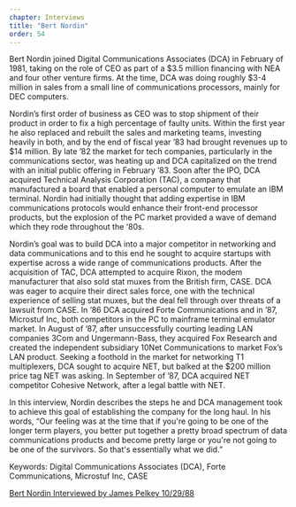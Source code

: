 ```yaml
---
chapter: Interviews
title: "Bert Nordin"
order: 54
---
```


Bert Nordin joined Digital Communications Associates (DCA) in February of 1981, taking on the role of CEO as part of a $3.5 million financing with NEA and four other venture firms. At the time, DCA was doing roughly $3-4 million in sales from a small line of communications processors, mainly for DEC computers.

Nordin’s first order of business as CEO was to stop shipment of their product in order to fix a high percentage of faulty units. Within the first year he also replaced and rebuilt the sales and marketing teams, investing heavily in both, and by the end of fiscal year ’83 had brought revenues up to $14 million. By late ’82 the market for tech companies, particularly in the communications sector, was heating up and DCA capitalized on the trend with an initial public offering in February ’83. Soon after the IPO, DCA acquired Technical Analysis Corporation (TAC), a company that manufactured a board that enabled a personal computer to emulate an IBM terminal. Nordin had initially thought that adding expertise in IBM communications protocols would enhance their front-end processor products, but the explosion of the PC market provided a wave of demand which they rode throughout the ‘80s.

Nordin’s goal was to build DCA into a major competitor in networking and data communications and to this end he sought to acquire startups with expertise across a wide range of communications products. After the acquisition of TAC, DCA attempted to acquire Rixon, the modem manufacturer that also sold stat muxes from the British firm, CASE. DCA was eager to acquire their direct sales force, one with the technical experience of selling stat muxes, but the deal fell through over threats of a lawsuit from CASE. In ’86 DCA acquired Forte Communications and in ’87, Microstuf Inc, both competitors in the PC to mainframe terminal emulator market. In August of ’87, after unsuccessfully courting leading LAN companies 3Com and Ungermann-Bass, they acquired Fox Research and created the independent subsidiary 10Net Communications to market Fox’s LAN product. Seeking a foothold in the market for networking T1 multiplexers, DCA sought to acquire NET, but balked at the $200 million price tag NET was asking. In September of ’87, DCA acquired NET competitor Cohesive Network, after a legal battle with NET.

In this interview, Nordin describes the steps he and DCA management took to achieve this goal of establishing the company for the long haul. In his words, “Our feeling was at the time that if you're going to be one of the longer term players, you better put together a pretty broad spectrum of data communications products and become pretty large or you're not going to be one of the survivors. So that's essentially what we did.”

Keywords: Digital Communications Associates (DCA), Forte Communications, Microstuf Inc, CASE

[Bert Nordin Interviewed by James Pelkey 10/29/88](https://archive.computerhistory.org/resources/access/text/2020/03/102792036-05-01-acc.pdf)
